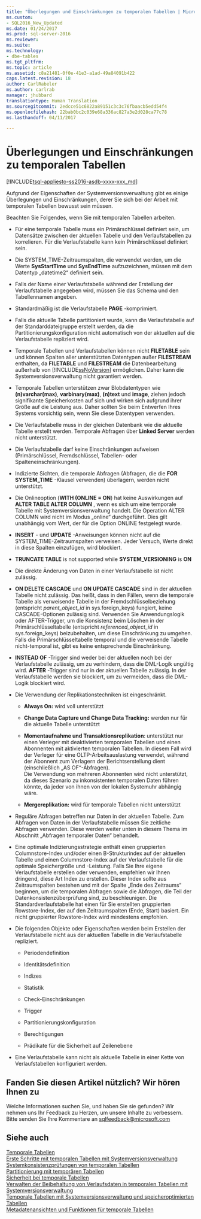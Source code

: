 ```yaml
---
title: "Überlegungen und Einschränkungen zu temporalen Tabellen | Microsoft-Dokumentation"
ms.custom:
- SQL2016_New_Updated
ms.date: 01/24/2017
ms.prod: sql-server-2016
ms.reviewer: 
ms.suite: 
ms.technology:
- dbe-tables
ms.tgt_pltfrm: 
ms.topic: article
ms.assetid: c8a21481-0f0e-41e3-a1ad-49a84091b422
caps.latest.revision: 18
author: CarlRabeler
ms.author: carlrab
manager: jhubbard
translationtype: Human Translation
ms.sourcegitcommit: 2edcce51c6822a89151c3c3c76fbaacb5edd54f4
ms.openlocfilehash: 22bab0bc2c039e68a336ac827a3e2d028ca77c78
ms.lasthandoff: 04/11/2017

---
```

# <a name="temporal-table-considerations-and-limitations"></a>Überlegungen und Einschränkungen zu temporalen Tabellen
[!INCLUDE[tsql-appliesto-ss2016-asdb-xxxx-xxx_md](../../includes/tsql-appliesto-ss2016-asdb-xxxx-xxx-md.md)]

  Aufgrund der Eigenschaften der Systemversionsverwaltung gibt es einige Überlegungen und Einschränkungen, derer Sie sich bei der Arbeit mit temporalen Tabellen bewusst sein müssen.  
  
 Beachten Sie Folgendes, wenn Sie mit temporalen Tabellen arbeiten.  
  
-   Für eine temporale Tabelle muss ein Primärschlüssel definiert sein, um Datensätze zwischen der aktuellen Tabelle und den Verlaufstabellen zu korrelieren. Für die Verlaufstabelle kann kein Primärschlüssel definiert sein.  
  
-   Die SYSTEM_TIME-Zeitraumspalten, die verwendet werden, um die Werte **SysStartTime** und **SysEndTime** aufzuzeichnen, müssen mit dem Datentyp „datetime2“ definiert sein.  
  
-   Falls der Name einer Verlaufstabelle während der Erstellung der Verlaufstabelle angegeben wird, müssen Sie das Schema und den Tabellennamen angeben.  
  
-   Standardmäßig ist die Verlaufstabelle **PAGE** -komprimiert.  
  
-   Falls die aktuelle Tabelle partitioniert wurde, kann die Verlaufstabelle auf der Standarddateigruppe erstellt werden, da die Partitionierungskonfiguration nicht automatisch von der aktuellen auf die Verlaufstabelle repliziert wird.  
  
-   Temporale Tabellen und Verlaufstabellen können nicht **FILETABLE** sein und können Spalten aller unterstützten Datentypen außer **FILESTREAM** enthalten, da **FILETABLE** und **FILESTREAM** die Datenbearbeitung außerhalb von [!INCLUDE[ssNoVersion](../../includes/ssnoversion-md.md)] ermöglichen. Daher kann die Systemversionsverwaltung nicht garantiert werden.  
  
-   Temporale Tabellen unterstützen zwar Blobdatentypen wie **(n)varchar(max)**, **varbinary(max)**, **(n)text** und **image**, ziehen jedoch signifikante Speicherkosten auf sich und wirken sich aufgrund ihrer Größe auf die Leistung aus. Daher sollten Sie beim Entwerfen Ihres Systems vorsichtig sein, wenn Sie diese Datentypen verwenden.  
  
-   Die Verlaufstabelle muss in der gleichen Datenbank wie die aktuelle Tabelle erstellt werden. Temporale Abfragen über **Linked Server** werden nicht unterstützt.  
  
-   Die Verlaufstabelle darf keine Einschränkungen aufweisen (Primärschlüssel, Fremdschlüssel, Tabellen- oder Spalteneinschränkungen).  
  
-   Indizierte Sichten, die temporale Abfragen (Abfragen, die die **FOR SYSTEM_TIME** -Klausel verwenden) überlagern, werden nicht unterstützt.  
  
-   Die Onlineoption (**WITH (ONLINE = ON**) hat keine Auswirkungen auf **ALTER TABLE ALTER COLUMN** , wenn es sich um eine temporale Tabelle mit Systemversionsverwaltung handelt. Die Operation ALTER COLUMN wird nicht im Modus „online“ durchgeführt. Dies gilt unabhängig vom Wert, der für die Option ONLINE festgelegt wurde.  
  
-   **INSERT** - und **UPDATE** -Anweisungen können nicht auf die SYSTEM_TIME-Zeitraumspalten verweisen. Jeder Versuch, Werte direkt in diese Spalten einzufügen, wird blockiert.  
  
-   **TRUNCATE TABLE** is not supported while **SYSTEM_VERSIONING** is **ON**  
  
-   Die direkte Änderung von Daten in einer Verlaufstabelle ist nicht zulässig.  
  
-   **ON DELETE CASCADE** und **ON UPDATE CASCADE** sind in der aktuellen Tabelle nicht zulässig. Das heißt, dass in den Fällen, wenn die temporale Tabelle als verweisende Tabelle in der Fremdschlüsselbeziehung (entspricht *parent_object_id* in sys.foreign_keys) fungiert, keine CASCADE-Optionen zulässig sind. Verwenden Sie Anwendungslogik oder AFTER-Trigger, um die Konsistenz beim Löschen in der Primärschlüsseltabelle (entspricht  *referenced_object_id* in sys.foreign_keys) beizubehalten, um diese Einschränkung zu umgehen. Falls die Primärschlüsseltabelle temporal und die verweisende Tabelle nicht-temporal ist, gibt es keine entsprechende Einschränkung.  
  
-   **INSTEAD OF** -Trigger sind weder bei der aktuellen noch bei der Verlaufstabelle zulässig, um zu verhindern, dass die DML-Logik ungültig wird. **AFTER** -Trigger sind nur in der aktuellen Tabelle zulässig. In der Verlaufstabelle werden sie blockiert, um zu vermeiden, dass die DML-Logik blockiert wird.  
  
-   Die Verwendung der Replikationstechniken ist eingeschränkt.  
  
    -   **Always On:** wird voll unterstützt  
  
    -   **Change Data Capture und Change Data Tracking:** werden nur für die aktuelle Tabelle unterstützt  
  
    -   **Momentaufnahme und Transaktionsreplikation**: unterstützt nur einen Verleger mit deaktivierten temporalen Tabellen und einen Abonnenten mit aktivierten temporalen Tabellen. In diesem Fall wird der Verleger für eine OLTP-Arbeitsauslastung verwendet, während der Abonnent zum Verlagern der Berichtserstellung dient (einschließlich „AS OF“-Abfragen).    
        Die Verwendung von mehreren Abonnenten wird nicht unterstützt, da dieses Szenario zu inkonsistenten temporalen Daten führen könnte, da jeder von ihnen von der lokalen Systemuhr abhängig wäre.  
  
    -   **Mergereplikation:** wird für temporale Tabellen nicht unterstützt  
  
-   Reguläre Abfragen betreffen nur Daten in der aktuellen Tabelle. Zum Abfragen von Daten in der Verlaufstabelle müssen Sie zeitliche Abfragen verwenden. Diese werden weiter unten in diesem Thema im Abschnitt „Abfragen temporaler Daten“ behandelt.  
  
-   Eine optimale Indizierungsstrategie enthält einen gruppierten Columnstore-Index und/oder einen B-Strukturindex auf der aktuellen Tabelle und einen Columnstore-Index auf der Verlaufstabelle für die optimale Speichergröße und -Leistung. Falls Sie Ihre eigene Verlaufstabelle erstellen oder verwenden, empfehlen wir Ihnen dringend, diese Art Index zu erstellen. Dieser Index sollte aus Zeitraumspalten bestehen und mit der Spalte „Ende des Zeitraums“ beginnen, um die temporalen Abfragen sowie die Abfragen, die Teil der Datenkonsistenzüberprüfung sind, zu beschleunigen. Die Standardverlaufstabelle hat einen für Sie erstellten gruppierten Rowstore-Index, der auf den Zeitraumspalten (Ende, Start) basiert. Ein nicht gruppierter Rowstore-Index wird mindestens empfohlen.  
  
-   Die folgenden Objekte oder Eigenschaften werden beim Erstellen der Verlaufstabelle nicht aus der aktuellen Tabelle in die Verlaufstabelle repliziert.  
  
    -   Periodendefinition  
  
    -   Identitätsdefinition  
  
    -   Indizes  
  
    -   Statistik  
  
    -   Check-Einschränkungen  
  
    -   Trigger  
  
    -   Partitionierungskonfiguration  
  
    -   Berechtigungen  
  
    -   Prädikate für die Sicherheit auf Zeilenebene  
  
-   Eine Verlaufstabelle kann nicht als aktuelle Tabelle in einer Kette von Verlaufstabellen konfiguriert werden.  
  
## <a name="did-this-article-help-you-were-listening"></a>Fanden Sie diesen Artikel nützlich? Wir hören Ihnen zu  
 Welche Informationen suchen Sie, und haben Sie sie gefunden? Wir nehmen uns Ihr Feedback zu Herzen, um unsere Inhalte zu verbessern. Bitte senden Sie Ihre Kommentare an [sqlfeedback@microsoft.com](mailto:sqlfeedback@microsoft.com?subject=Your%20feedback%20about%20the%20Temporal%20Table%20Considerations%20and%20Limitations%20page)  
  
## <a name="see-also"></a>Siehe auch  
 [Temporale Tabellen](../../relational-databases/tables/temporal-tables.md)   
 [Erste Schritte mit temporalen Tabellen mit Systemversionsverwaltung](../../relational-databases/tables/getting-started-with-system-versioned-temporal-tables.md)   
 [Systemkonsistenzprüfungen von temporalen Tabellen](../../relational-databases/tables/temporal-table-system-consistency-checks.md)   
 [Partitionierung mit temporären Tabellen](../../relational-databases/tables/partitioning-with-temporal-tables.md)   
 [Sicherheit bei temporale Tabellen](../../relational-databases/tables/temporal-table-security.md)   
 [Verwalten der Beibehaltung von Verlaufsdaten in temporalen Tabellen mit Systemversionsverwaltung](../../relational-databases/tables/manage-retention-of-historical-data-in-system-versioned-temporal-tables.md)   
 [Temporale Tabellen mit Systemversionsverwaltung und speicheroptimierten Tabellen](../../relational-databases/tables/system-versioned-temporal-tables-with-memory-optimized-tables.md)   
 [Metadatenansichten und Funktionen für temporale Tabellen](../../relational-databases/tables/temporal-table-metadata-views-and-functions.md)  
  
  

